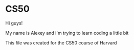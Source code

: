 # CS50

Hi guys!

My name is Alexey and i'm trying to learn coding a little bit

This file was created for the CS50 course of Harvard
